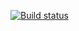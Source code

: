 [![Build status](https://ci.appveyor.com/api/projects/status/k3a0feshvh4v90a7?svg=true)](https://ci.appveyor.com/project/moving1986/jast-test-health)